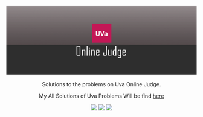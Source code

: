 <p align="center">
	<a href="http://uhunt.felix-halim.net/id/837048">
		<img src="icon.png">
	</a>
</p>
<p align="center">
    Solutions to the problems on Uva Online Judge.
</p>
<p align="center">
	My All Solutions of Uva Problems Will be find <a href="https://github.com/MrinmoiHossain/Uva-Solution">here</a>
</p>
<p align="center">
	<img src="https://img.shields.io/badge/Problems%20Solved-129-brightgreen.svg">
	<img src="https://img.shields.io/badge/Language-C/C++/Python3-brown.svg">
	<img src="https://img.shields.io/badge/Latest%20Update-27/06/2017-brightgreen.svg">
</p>
